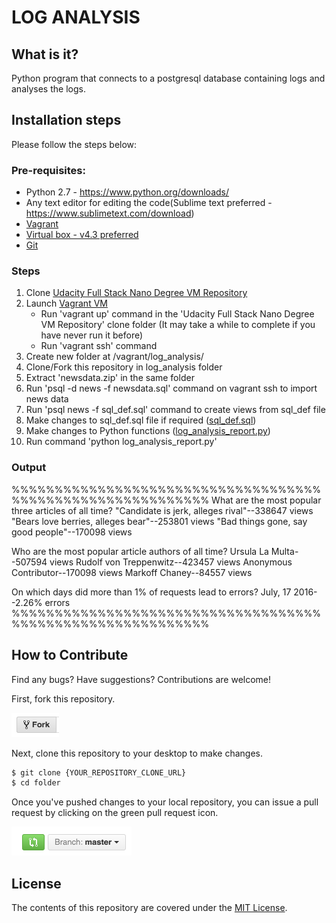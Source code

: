 # LOG ANALYSIS

## What is it?
 Python program that connects to a postgresql database containing logs and analyses the logs.

## Installation steps
 Please follow the steps below:

### Pre-requisites:
 * Python 2.7 - https://www.python.org/downloads/
 * Any text editor for editing the code(Sublime text preferred - https://www.sublimetext.com/download)
 * [Vagrant](https://www.vagrantup.com/)
 * [Virtual box - v4.3 preferred](https://www.virtualbox.org/)
 * [Git](https://git-scm.com/downloads)

### Steps
 1. Clone [Udacity Full Stack Nano Degree VM Repository](https://github.com/udacity/fullstack-nanodegree-vm)
 2. Launch [Vagrant VM](https://www.vagrantup.com/docs/)
    * Run 'vagrant up' command in the 'Udacity Full Stack Nano Degree VM Repository' clone folder
     (It may take a while to complete if you have never run it before)
    * Run 'vagrant ssh' command
 3. Create new folder at /vagrant/log_analysis/
 4. Clone/Fork this repository in log_analysis folder
 5. Extract 'newsdata.zip' in the same folder
 6. Run 'psql -d news -f newsdata.sql' command on vagrant ssh to import news data
 7. Run 'psql news -f sql_def.sql' command to create views from sql_def file
 8. Make changes to sql_def.sql file if required ([sql_def.sql](https://github.com/ahmfrz/Log_Analysis/blob/master/sql_def.sql))
 9. Make changes to Python functions ([log_analysis_report.py](https://github.com/ahmfrz/Log_Analysis/blob/master/log_analysis_report.py))
 10. Run command 'python log_analysis_report.py'

### Output
%%%%%%%%%%%%%%%%%%%%%%%%%%%%%%%%%%%%%%%%%%%%%%%%%%%%%%%%%%%
What are the most popular three articles of all time?
"Candidate is jerk, alleges rival"--338647 views
"Bears love berries, alleges bear"--253801 views
"Bad things gone, say good people"--170098 views


Who are the most popular article authors of all time?
Ursula La Multa--507594 views
Rudolf von Treppenwitz--423457 views
Anonymous Contributor--170098 views
Markoff Chaney--84557 views


On which days did more than 1% of requests lead to errors?
July, 17 2016--2.26% errors
%%%%%%%%%%%%%%%%%%%%%%%%%%%%%%%%%%%%%%%%%%%%%%%%%%%%%%%%%%%

## How to Contribute

Find any bugs? Have suggestions? Contributions are welcome!

First, fork this repository.

![Fork Icon](fork-icon.png)

Next, clone this repository to your desktop to make changes.

```sh
$ git clone {YOUR_REPOSITORY_CLONE_URL}
$ cd folder
```

Once you've pushed changes to your local repository, you can issue a pull request by clicking on the green pull request icon.

![Pull Request Icon](pull-request-icon.png)

## License

The contents of this repository are covered under the [MIT License](LICENSE).
